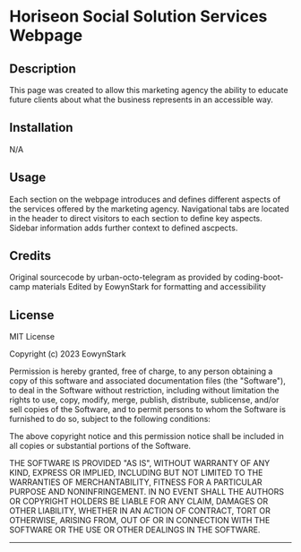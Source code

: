 # Horiseon Social Solution Services Webpage

## Description

This page was created to allow this marketing agency the ability to educate future clients about what the business represents in an accessible way.

## Installation

N/A

## Usage

Each section on the webpage introduces and defines different aspects of the services offered by the marketing agency. Navigational tabs are located in the header to direct visitors to each section to define key aspects. Sidebar information adds further context to defined ascpects.

## Credits

Original sourcecode by urban-octo-telegram as provided by coding-boot-camp materials
Edited by EowynStark for formatting and accessibility

## License

MIT License

Copyright (c) 2023 EowynStark

Permission is hereby granted, free of charge, to any person obtaining a copy
of this software and associated documentation files (the "Software"), to deal
in the Software without restriction, including without limitation the rights
to use, copy, modify, merge, publish, distribute, sublicense, and/or sell
copies of the Software, and to permit persons to whom the Software is
furnished to do so, subject to the following conditions:

The above copyright notice and this permission notice shall be included in all
copies or substantial portions of the Software.

THE SOFTWARE IS PROVIDED "AS IS", WITHOUT WARRANTY OF ANY KIND, EXPRESS OR
IMPLIED, INCLUDING BUT NOT LIMITED TO THE WARRANTIES OF MERCHANTABILITY,
FITNESS FOR A PARTICULAR PURPOSE AND NONINFRINGEMENT. IN NO EVENT SHALL THE
AUTHORS OR COPYRIGHT HOLDERS BE LIABLE FOR ANY CLAIM, DAMAGES OR OTHER
LIABILITY, WHETHER IN AN ACTION OF CONTRACT, TORT OR OTHERWISE, ARISING FROM,
OUT OF OR IN CONNECTION WITH THE SOFTWARE OR THE USE OR OTHER DEALINGS IN THE
SOFTWARE.

---